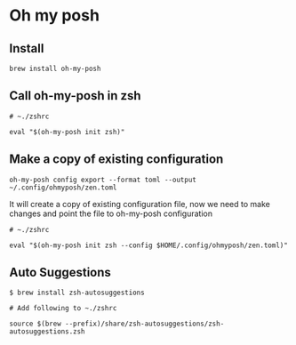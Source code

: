# Oh my posh

## Install

```
brew install oh-my-posh
```

## Call oh-my-posh in zsh

```
# ~./zshrc

eval "$(oh-my-posh init zsh)"
```

## Make a copy of existing configuration

```
oh-my-posh config export --format toml --output ~/.config/ohmyposh/zen.toml
```

It will create a copy of existing configuration file, now we need to make changes and point the file to oh-my-posh configuration

```
# ~./zshrc

eval "$(oh-my-posh init zsh --config $HOME/.config/ohmyposh/zen.toml)"
```

## Auto Suggestions

```
$ brew install zsh-autosuggestions

# Add following to ~./zshrc

source $(brew --prefix)/share/zsh-autosuggestions/zsh-autosuggestions.zsh
```
